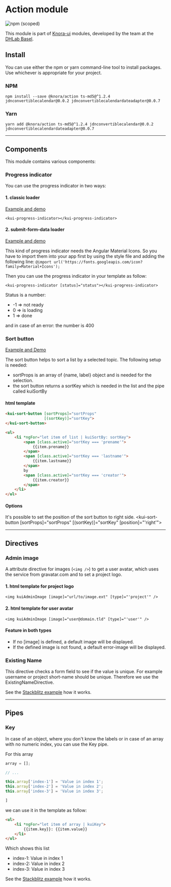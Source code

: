 # Action module
![npm (scoped)](https://img.shields.io/npm/v/@knora/action.svg)

This module is part of [Knora-ui](https://github.com/dhlab-basel/Knora-ui) modules, developed by the team at the [DHLab Basel](http://dhlab.unibas.ch).

## Install
You can use either the npm or yarn command-line tool to install packages. Use whichever is appropriate for your project.

### NPM
`npm install --save @knora/action ts-md5@^1.2.4 jdnconvertiblecalendar@0.0.2 jdnconvertiblecalendardateadapter@0.0.7`

### Yarn
`yarn add @knora/action ts-md5@^1.2.4 jdnconvertiblecalendar@0.0.2 jdnconvertiblecalendardateadapter@0.0.7`

---


## Components
This module contains various components:

### Progress indicator

You can use the progress indicator in two ways:

#### 1. classic loader
[Example and demo](https://stackblitz.com/edit/knora-progress-indicator?file=src%2Fapp%2Fapp.component.html)

`<kui-progress-indicator></kui-progress-indicator>`

#### 2. submit-form-data loader
[Example and demo](https://stackblitz.com/edit/knora-progress-indicator?file=src%2Fapp%2Fapp.component.html)

This kind of progress indicator needs the Angular Material Icons. So you have to import them into your app first by using the style file and adding the following line:
`@import url('https://fonts.googleapis.com/icon?family=Material+Icons');`

Then you can use the progress indicator in your template as follow:

`<kui-progress-indicator [status]="status"></kui-progress-indicator>`

Status is a number:
* -1 => not ready
*  0 => is loading
*  1 => done

and in case of an error: the number is 400

### Sort button

[Example and Demo](https://stackblitz.com/edit/knora-sort-button?file=src%2Fapp%2Fapp.component.html)

The sort button helps to sort a list by a selected topic. The following setup is needed:

- sortProps is an array of {name, label} object and is needed for the selection.
- the sort button returns a sortKey which is needed in the list and the pipe called kuiSortBy

#### html template
```HTML
<kui-sort-button [sortProps]="sortProps"
                 [(sortKey)]="sortKey">
</kui-sort-button>

<ul>
    <li *ngFor="let item of list | kuiSortBy: sortKey">
        <span [class.active]="sortKey === 'prename'">
            {{item.prename}}
        </span>
        <span [class.active]="sortKey === 'lastname'">
            {{item.lastname}}
        </span>
        by 
        <span [class.active]="sortKey === 'creator'">
            {{item.creator}}
        </span>
    </li>
</ul>
```

#### Options
It's possible to set the position of the sort button to right side.
<kui-sort-button [sortProps]="sortProps"
                 [(sortKey)]="sortKey"
                 [position]="'right'">
</kui-sort-button>

---

## Directives


### Admin image
A attribute directive for images (`<img />`) to get a user avatar, which uses the service from gravatar.com and to set a project logo.

#### 1. html template for project logo
`<img kuiAdminImage [image]="url/to/image.ext" [type]="'project'" />`
 
#### 2. html template for user avatar
`<img kuiAdminImage [image]="user@domain.tld" [type]="'user'" />`

#### Feature in both types
- If no [image] is defined, a default image will be displayed.
- If the defined image is not found, a default error-image will be displayed.

### Existing Name
This directive checks a form field to see if the value is unique. For example username or project short-name should be unique. Therefore we use the ExistingNameDirective.

See the [Stackblitz example](https://stackblitz.com/edit/knora-existing-name?file=src%2Fapp%2Fapp.component.ts) how it works.


---

## Pipes

### Key
In case of an object, where you don't know the labels or in case of an array with no numeric index, you can use the Key pipe. 

For this array
```TypeScript
array = [];

// ... 

this.array['index-1'] = 'Value in index 1';
this.array['index-2'] = 'Value in index 2';
this.array['index-3'] = 'Value in index 3';

]
```
we can use it in the template as follow:

```HTML
<ul>
    <li *ngFor="let item of array | kuiKey">
        {{item.key}}: {{item.value}}
    </li>
</ul>
```

Which shows this list
*  index-1: Value in index 1
*  index-2: Value in index 2
*  index-3: Value in index 3

See the [Stackblitz example](https://stackblitz.com/edit/knora-key?file=src%2Fapp%2Fapp.component.html) how it works.

